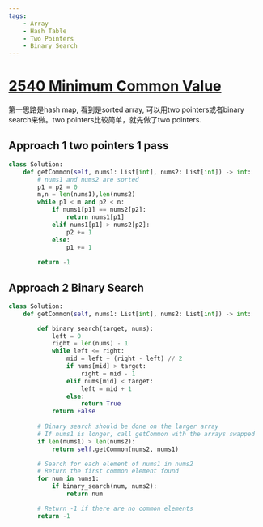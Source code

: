 ```yaml
---
tags:
    - Array
    - Hash Table
    - Two Pointers
    - Binary Search
---
```

# [2540 Minimum Common Value](https://leetcode.com/problems/minimum-common-value/description/?envType=daily-question&envId=2024-03-09)

第一思路是hash map, 看到是sorted array, 可以用two pointers或者binary search来做。two pointers比较简单，就先做了two pointers.

## Approach 1 two pointers 1 pass

```python
class Solution:
    def getCommon(self, nums1: List[int], nums2: List[int]) -> int:
        # nums1 and nums2 are sorted
        p1 = p2 = 0
        m,n = len(nums1),len(nums2)
        while p1 < m and p2 < n:
            if nums1[p1] == nums2[p2]:
                return nums1[p1]
            elif nums1[p1] > nums2[p2]:
                p2 += 1
            else:
                p1 += 1
        
        return -1
```

## Approach 2 Binary Search


```python
class Solution:
    def getCommon(self, nums1: List[int], nums2: List[int]) -> int:

        def binary_search(target, nums):
            left = 0
            right = len(nums) - 1
            while left <= right:
                mid = left + (right - left) // 2
                if nums[mid] > target:
                    right = mid - 1
                elif nums[mid] < target:
                    left = mid + 1
                else:
                    return True
            return False 
        
        # Binary search should be done on the larger array
        # If nums1 is longer, call getCommon with the arrays swapped
        if len(nums1) > len(nums2): 
            return self.getCommon(nums2, nums1)

        # Search for each element of nums1 in nums2
        # Return the first common element found
        for num in nums1:
            if binary_search(num, nums2):
                return num

        # Return -1 if there are no common elements
        return -1
```